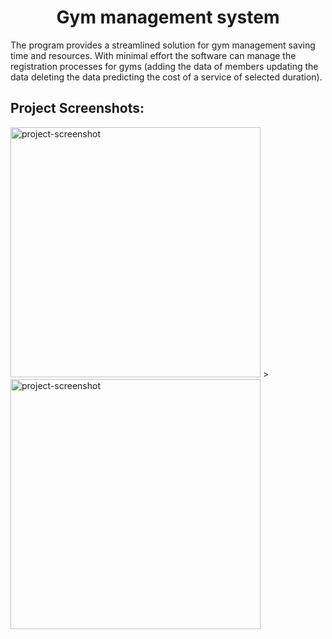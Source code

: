 <h1 align="center" id="title">Gym management system</h1>

<p id="description">The program provides a streamlined solution for gym management saving time and resources. With minimal effort the software can manage the registration processes for gyms (adding the data of members updating the data deleting the data predicting the cost of a service of selected duration).</p>

<h2>Project Screenshots:</h2>

<img src="https://imgur.com/a/XtfPZUh" alt="project-screenshot" width="400" height="400/">
>
<img src="https://imgur.com/6B5TNOE" alt="project-screenshot" width="400" height="400/">
